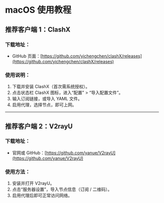 # macOS 使用教程

## 推荐客户端 1：ClashX

### 下载地址：

- GitHub 页面：[https://github.com/yichengchen/clashX/releases](https://github.com/yichengchen/clashX/releases)

### 使用说明：

1. 下载并安装 ClashX（首次需系统授权）。
2. 点击状态栏 ClashX 图标，进入“配置” > “导入配置文件”。
3. 输入订阅链接，或导入 YAML 文件。
4. 启用代理，选择节点，即可上网。

---

## 推荐客户端 2：V2rayU

### 下载地址：

- 官网或 GitHub：[https://github.com/yanue/V2rayU](https://github.com/yanue/V2rayU)

### 使用方法：

1. 安装并打开 V2rayU。
2. 点击“服务器设置”，导入节点信息（订阅 / 二维码）。
3. 启用代理后即可正常访问网络。
